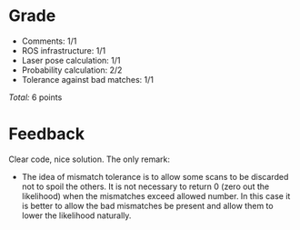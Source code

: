 Grade
=====

* Comments: 1/1
* ROS infrastructure: 1/1
* Laser pose calculation: 1/1
* Probability calculation: 2/2
* Tolerance against bad matches: 1/1

_Total:_ 6 points

Feedback
========


Clear code, nice solution. The only remark:

* The idea of mismatch tolerance is to allow some scans to be discarded not to spoil the others. It is not necessary to return 0 (zero out the likelihood) when the mismatches exceed allowed number. In this case it is better to allow the bad mismatches be present and allow them to lower the likelihood naturally.